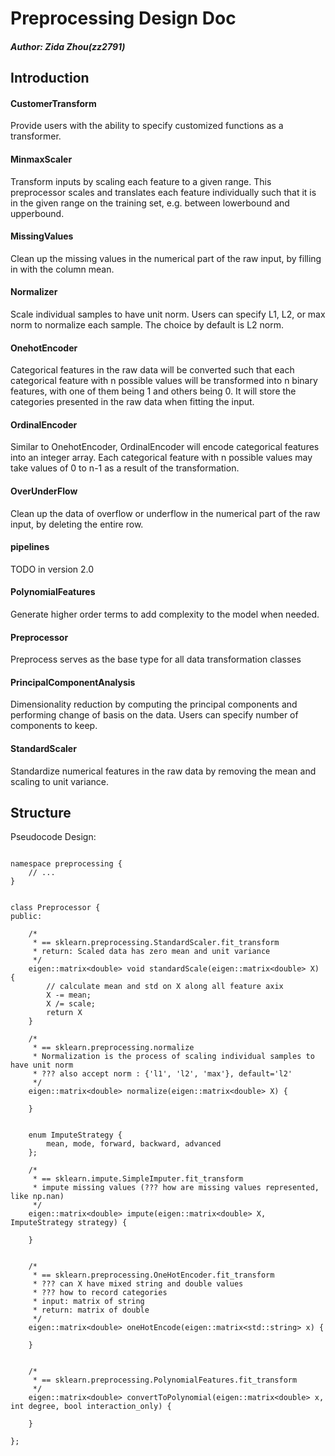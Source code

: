 # Preprocessing Design Doc

##### Author: Zida Zhou(zz2791)

## Introduction
#### CustomerTransform

Provide users with the ability to specify customized functions as a transformer. 

#### MinmaxScaler

Transform inputs by scaling each feature to a given range. This preprocessor scales and translates each feature individually such that it is in the given range on the training set, e.g. between lowerbound and upperbound.

#### MissingValues

Clean up the missing values in the numerical part of the raw input, by filling in with the column mean. 

#### Normalizer

Scale individual samples to have unit norm. Users can specify L1, L2, or max norm to normalize each sample. The choice by default is L2 norm. 

#### OnehotEncoder

Categorical features in the raw data will be converted such that each categorical feature with n possible values will be transformed into n binary features, with one of them being 1 and others being 0. It will store the categories presented in the raw data when fitting the input. 

#### OrdinalEncoder

Similar to OnehotEncoder, OrdinalEncoder will encode categorical features into an integer array. Each categorical feature with n possible values may take values of 0 to n-1 as a result of the transformation. 

#### OverUnderFlow

Clean up the data of overflow or underflow in the numerical part of the raw input, by deleting the entire row.

#### pipelines

TODO in version 2.0

#### PolynomialFeatures

Generate higher order terms to add complexity to the model when needed. 

#### Preprocessor

Preprocess serves as the base type for all data transformation classes

#### PrincipalComponentAnalysis

Dimensionality reduction by computing the principal components and performing change of basis on the data. Users can specify number of components to keep.

#### StandardScaler

Standardize numerical features in the raw data by removing the mean and scaling to unit variance.

## Structure
Pseudocode Design: 

```

namespace preprocessing {
    // ...
}


class Preprocessor {
public:

    /*
     * == sklearn.preprocessing.StandardScaler.fit_transform
     * return: Scaled data has zero mean and unit variance
     */
    eigen::matrix<double> void standardScale(eigen::matrix<double> X) {
        // calculate mean and std on X along all feature axix
        X -= mean;
        X /= scale;
        return X
    }

    /*
     * == sklearn.preprocessing.normalize
     * Normalization is the process of scaling individual samples to have unit norm
     * ??? also accept norm : {'l1', 'l2', 'max'}, default='l2'
     */
    eigen::matrix<double> normalize(eigen::matrix<double> X) {

    }


    enum ImputeStrategy {
        mean, mode, forward, backward, advanced
    };

    /*
     * == sklearn.impute.SimpleImputer.fit_transform
     * impute missing values (??? how are missing values represented, like np.nan)
     */
    eigen::matrix<double> impute(eigen::matrix<double> X, ImputeStrategy strategy) {

    }


    /*
     * == sklearn.preprocessing.OneHotEncoder.fit_transform
     * ??? can X have mixed string and double values
     * ??? how to record categories
     * input: matrix of string
     * return: matrix of double
     */
    eigen::matrix<double> oneHotEncode(eigen::matrix<std::string> x) {

    }


    /*
     * == sklearn.preprocessing.PolynomialFeatures.fit_transform
     */
    eigen::matrix<double> convertToPolynomial(eigen::matrix<double> x, int degree, bool interaction_only) {

    }
    
};

```
